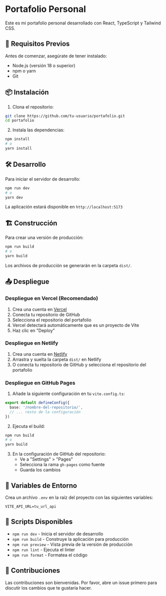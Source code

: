 # Portafolio Personal

Este es mi portafolio personal desarrollado con React, TypeScript y Tailwind CSS.

## 🚀 Requisitos Previos

Antes de comenzar, asegúrate de tener instalado:

- Node.js (versión 18 o superior)
- npm o yarn
- Git

## 📦 Instalación

1. Clona el repositorio:
```bash
git clone https://github.com/tu-usuario/portafolio.git
cd portafolio
```

2. Instala las dependencias:
```bash
npm install
# o
yarn install
```

## 🛠️ Desarrollo

Para iniciar el servidor de desarrollo:

```bash
npm run dev
# o
yarn dev
```

La aplicación estará disponible en `http://localhost:5173`

## 🏗️ Construcción

Para crear una versión de producción:

```bash
npm run build
# o
yarn build
```

Los archivos de producción se generarán en la carpeta `dist/`.

## 📤 Despliegue

### Despliegue en Vercel (Recomendado)

1. Crea una cuenta en [Vercel](https://vercel.com)
2. Conecta tu repositorio de GitHub
3. Selecciona el repositorio del portafolio
4. Vercel detectará automáticamente que es un proyecto de Vite
5. Haz clic en "Deploy"

### Despliegue en Netlify

1. Crea una cuenta en [Netlify](https://netlify.com)
2. Arrastra y suelta la carpeta `dist/` en Netlify
3. O conecta tu repositorio de GitHub y selecciona el repositorio del portafolio

### Despliegue en GitHub Pages

1. Añade la siguiente configuración en tu `vite.config.ts`:
```typescript
export default defineConfig({
  base: '/nombre-del-repositorio/',
  // ... resto de la configuración
})
```

2. Ejecuta el build:
```bash
npm run build
# o
yarn build
```

3. En la configuración de GitHub del repositorio:
   - Ve a "Settings" > "Pages"
   - Selecciona la rama `gh-pages` como fuente
   - Guarda los cambios

## 🔧 Variables de Entorno

Crea un archivo `.env` en la raíz del proyecto con las siguientes variables:

```env
VITE_API_URL=tu_url_api
```

## 📝 Scripts Disponibles

- `npm run dev` - Inicia el servidor de desarrollo
- `npm run build` - Construye la aplicación para producción
- `npm run preview` - Vista previa de la versión de producción
- `npm run lint` - Ejecuta el linter
- `npm run format` - Formatea el código

## 🤝 Contribuciones

Las contribuciones son bienvenidas. Por favor, abre un issue primero para discutir los cambios que te gustaría hacer.

